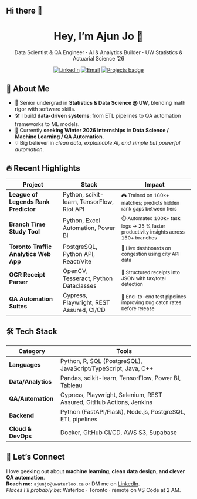 ## Hi there 👋

<!-- -------------------------------------------------------------------- -->
<!-- Header -->
<h1 align="center">Hey, I’m Ajun Jo 👋</h1>
<p align="center">
  Data&nbsp;Scientist&nbsp;&amp;&nbsp;QA&nbsp;Engineer&nbsp;<b>&middot;</b>&nbsp;AI&nbsp;&amp;&nbsp;Analytics&nbsp;Builder&nbsp;<b>&middot;</b>&nbsp;UW Statistics & Actuarial Science ’26
</p>

<p align="center">
  <a href="https://linkedin.com/in/ajun-jo"><img src="https://img.shields.io/badge/LinkedIn-blue?logo=linkedin&logoColor=white" alt="LinkedIn"></a>
  <a href="mailto:ajunjo@uwaterloo.ca"><img src="https://img.shields.io/badge/Email-red?logo=gmail&logoColor=white" alt="Email"></a>
  <a href="https://github.com/d3jo?tab=repositories"><img src="https://img.shields.io/badge/Projects-40%2B-ff69b4" alt="Projects badge"></a>
</p>
<!-- -------------------------------------------------------------------- -->

## 🚀 About Me

- 🧮 Senior undergrad in **Statistics & Data Science @ UW**, blending math rigor with software skills.  
- 🛠️ I build **data-driven systems**: from ETL pipelines to QA automation frameworks to ML models.  
- 🎯 Currently **seeking Winter 2026 internships** in **Data Science / Machine Learning / QA Automation**.  
- 💡 Big believer in *clean data, explainable AI, and simple but powerful automation*.  

## 🔥 Recent Highlights

| Project                                                | Stack                                           | Impact                                                                                     |
| ------------------------------------------------------ | ----------------------------------------------- | ------------------------------------------------------------------------------------------ |
| **League of Legends Rank Predictor**                   | Python, scikit-learn, TensorFlow, Riot API      | <sup>🎮 Trained on 160k+ matches; predicts hidden rank gaps between tiers</sup>             |
| **Branch Time Study Tool**                             | Python, Excel Automation, Power BI              | <sup>⏱️ Automated 100k+ task logs → 25 % faster productivity insights across 150+ branches</sup> |
| **Toronto Traffic Analytics Web App**                  | PostgreSQL, Python API, React/Vite              | <sup>🚦 Live dashboards on congestion using city API data</sup>                             |
| **OCR Receipt Parser**                                 | OpenCV, Tesseract, Python Dataclasses           | <sup>🧾 Structured receipts into JSON with tax/total detection</sup>                        |
| **QA Automation Suites**                               | Cypress, Playwright, REST Assured, CI/CD        | <sup>🤖 End-to-end test pipelines improving bug catch rates before release</sup>             |

## 🛠 Tech Stack

| Category           | Tools                                                                 |
| ------------------ | --------------------------------------------------------------------- |
| **Languages**      | Python, R, SQL (PostgreSQL), JavaScript/TypeScript, Java, C++         |
| **Data/Analytics** | Pandas, scikit-learn, TensorFlow, Power BI, Tableau                   |
| **QA/Automation**  | Cypress, Playwright, Selenium, REST Assured, GitHub Actions, Jenkins  |
| **Backend**        | Python (FastAPI/Flask), Node.js, PostgreSQL, ETL pipelines            |
| **Cloud & DevOps** | Docker, GitHub CI/CD, AWS S3, Supabase                                |

<!-- ## 📈 GitHub Stats

<p align="center">
  <img src="https://github-readme-stats.vercel.app/api?username=d3jo&show_icons=true&hide_title=true&count_private=true" alt="Stats"><br>
  <img src="https://github-readme-streak-stats.herokuapp.com/?user=d3jo&hide_border=true" alt="Streak">
</p> -->

## 💬 Let’s Connect

I love geeking out about **machine learning, clean data design, and clever QA automation**.  
**Reach me:** `ajunjo@uwaterloo.ca` or DM me on [LinkedIn](https://linkedin.com/in/ajun-jo).  
_Places I’ll probably be_: Waterloo · Toronto · remote on VS Code at 2 AM.

<!-- -------------------------------------------------------------------- -->
<!-- Pinned repos (update via GitHub UI) -->
<!-- -------------------------------------------------------------------- -->
